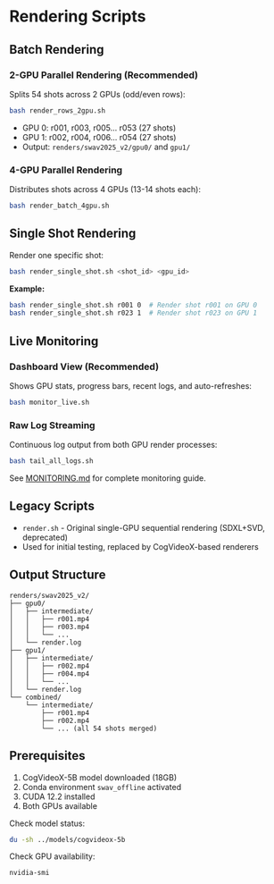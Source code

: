 # Rendering Scripts

## Batch Rendering

### 2-GPU Parallel Rendering (Recommended)
Splits 54 shots across 2 GPUs (odd/even rows):
```bash
bash render_rows_2gpu.sh
```
- GPU 0: r001, r003, r005... r053 (27 shots)
- GPU 1: r002, r004, r006... r054 (27 shots)
- Output: `renders/swav2025_v2/gpu0/` and `gpu1/`

### 4-GPU Parallel Rendering
Distributes shots across 4 GPUs (13-14 shots each):
```bash
bash render_batch_4gpu.sh
```

## Single Shot Rendering

Render one specific shot:
```bash
bash render_single_shot.sh <shot_id> <gpu_id>
```

**Example:**
```bash
bash render_single_shot.sh r001 0  # Render shot r001 on GPU 0
bash render_single_shot.sh r023 1  # Render shot r023 on GPU 1
```

## Live Monitoring

### Dashboard View (Recommended)
Shows GPU stats, progress bars, recent logs, and auto-refreshes:
```bash
bash monitor_live.sh
```

### Raw Log Streaming
Continuous log output from both GPU render processes:
```bash
bash tail_all_logs.sh
```

See [MONITORING.md](../MONITORING.md) for complete monitoring guide.

## Legacy Scripts

- `render.sh` - Original single-GPU sequential rendering (SDXL+SVD, deprecated)
- Used for initial testing, replaced by CogVideoX-based renderers

## Output Structure

```
renders/swav2025_v2/
├── gpu0/
│   ├── intermediate/
│   │   ├── r001.mp4
│   │   ├── r003.mp4
│   │   └── ...
│   └── render.log
├── gpu1/
│   ├── intermediate/
│   │   ├── r002.mp4
│   │   ├── r004.mp4
│   │   └── ...
│   └── render.log
└── combined/
    └── intermediate/
        ├── r001.mp4
        ├── r002.mp4
        └── ... (all 54 shots merged)
```

## Prerequisites

1. CogVideoX-5B model downloaded (18GB)
2. Conda environment `swav_offline` activated
3. CUDA 12.2 installed
4. Both GPUs available

Check model status:
```bash
du -sh ../models/cogvideox-5b
```

Check GPU availability:
```bash
nvidia-smi
```
